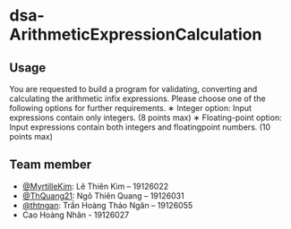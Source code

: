 # dsa-ArithmeticExpressionCalculation

## Usage
You are requested to build a program for validating, converting and calculating the arithmetic infix expressions. Please choose one of the following options for
further requirements.
∗ Integer option: Input expressions contain only integers. (8 points max)
∗ Floating-point option: Input expressions contain both integers and floatingpoint numbers. (10 points max)

## Team member
- [@MyrtilleKim](https://github.com/MyrtilleKim): Lê Thiên Kim – 19126022 
- [@ThQuang21](https://github.com/ThQuang21): Ngô Thiên Quang – 19126031 
- [@thtngan](https://github.com/thtngan): Trần Hoàng Thảo Ngân – 19126055 
- Cao Hoàng Nhân - 19126027
